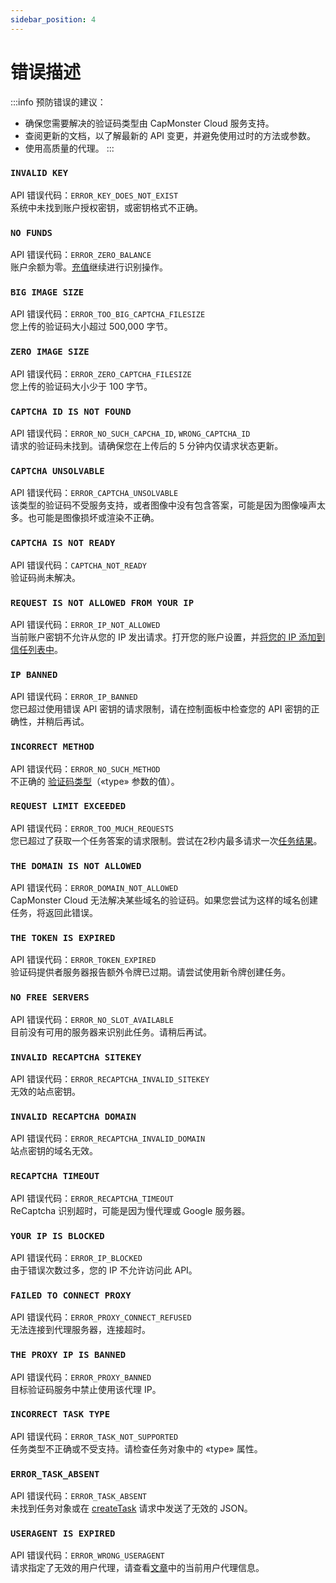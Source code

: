 ```yaml
---
sidebar_position: 4
---
```

# 错误描述
:::info 预防错误的建议：

- 确保您需要解决的验证码类型由 CapMonster Cloud 服务支持。
- 查阅更新的文档，以了解最新的 API 变更，并避免使用过时的方法或参数。
- 使用高质量的代理。
  :::
### `INVALID KEY`
API 错误代码：`ERROR_KEY_DOES_NOT_EXIST` <br />
系统中未找到账户授权密钥，或密钥格式不正确。
### `NO FUNDS`
API 错误代码：`ERROR_ZERO_BALANCE` <br />
账户余额为零。[充值](https://capmonster.cloud/SelectPaymentType)继续进行识别操作。
### `BIG IMAGE SIZE`
API 错误代码：`ERROR_TOO_BIG_CAPTCHA_FILESIZE` <br />
您上传的验证码大小超过 500,000 字节。 
### `ZERO IMAGE SIZE`
API 错误代码：`ERROR_ZERO_CAPTCHA_FILESIZE` <br />
您上传的验证码大小少于 100 字节。
### `CAPTCHA ID IS NOT FOUND`
API 错误代码：`ERROR_NO_SUCH_CAPCHA_ID`, `WRONG_CAPTCHA_ID` <br />
请求的验证码未找到。请确保您在上传后的 5 分钟内仅请求状态更新。
### `CAPTCHA UNSOLVABLE`
API 错误代码：`ERROR_CAPTCHA_UNSOLVABLE` <br />
该类型的验证码不受服务支持，或者图像中没有包含答案，可能是因为图像噪声太多。也可能是图像损坏或渲染不正确。
### `CAPTCHA IS NOT READY`
API 错误代码：`CAPTCHA_NOT_READY` <br />
验证码尚未解决。
### `REQUEST IS NOT ALLOWED FROM YOUR IP`
API 错误代码：`ERROR_IP_NOT_ALLOWED` <br />
当前账户密钥不允许从您的 IP 发出请求。打开您的账户设置，并[将您的 IP 添加到信任列表中](https://capmonster.cloud/Account/Settings)。
### `IP BANNED`
API 错误代码：`ERROR_IP_BANNED` <br />
您已超过使用错误 API 密钥的请求限制，请在控制面板中检查您的 API 密钥的正确性，并稍后再试。
### `INCORRECT METHOD`
API 错误代码：`ERROR_NO_SUCH_METHOD` <br />
不正确的 [验证码类型](/docs/captchas)（«type» 参数的值）。
### `REQUEST LIMIT EXCEEDED`
API 错误代码：`ERROR_TOO_MUCH_REQUESTS` <br />
您已超过了获取一个任务答案的请求限制。尝试在2秒内最多请求一次[任务结果](./methods/get-task-result.md)。
### `THE DOMAIN IS NOT ALLOWED`
API 错误代码：`ERROR_DOMAIN_NOT_ALLOWED` <br />
CapMonster Cloud 无法解决某些域名的验证码。如果您尝试为这样的域名创建任务，将返回此错误。
### `THE TOKEN IS EXPIRED`
API 错误代码：`ERROR_TOKEN_EXPIRED` <br />
验证码提供者服务器报告额外令牌已过期。请尝试使用新令牌创建任务。
### `NO FREE SERVERS`
API 错误代码：`ERROR_NO_SLOT_AVAILABLE` <br />
目前没有可用的服务器来识别此任务。请稍后再试。
### `INVALID RECAPTCHA SITEKEY`
API 错误代码：`ERROR_RECAPTCHA_INVALID_SITEKEY` <br />
无效的站点密钥。
### `INVALID RECAPTCHA DOMAIN`
API 错误代码：`ERROR_RECAPTCHA_INVALID_DOMAIN` <br />
站点密钥的域名无效。
### `RECAPTCHA TIMEOUT`
API 错误代码：`ERROR_RECAPTCHA_TIMEOUT` <br />
ReCaptcha 识别超时，可能是因为慢代理或 Google 服务器。
### `YOUR IP IS BLOCKED`
API 错误代码：`ERROR_IP_BLOCKED` <br />
由于错误次数过多，您的 IP 不允许访问此 API。
### `FAILED TO CONNECT PROXY`
API 错误代码：`ERROR_PROXY_CONNECT_REFUSED` <br />
无法连接到代理服务器，连接超时。
### `THE PROXY IP IS BANNED`
API 错误代码：`ERROR_PROXY_BANNED` <br />
目标验证码服务中禁止使用该代理 IP。
### `INCORRECT TASK TYPE`
API 错误代码：`ERROR_TASK_NOT_SUPPORTED` <br />
任务类型不正确或不受支持。请检查任务对象中的 «type» 属性。
### `ERROR_TASK_ABSENT`
API 错误代码：`ERROR_TASK_ABSENT` <br />
未找到任务对象或在 [createTask](./methods/create-task.md) 请求中发送了无效的 JSON。
### `USERAGENT IS EXPIRED`
API 错误代码：`ERROR_WRONG_USERAGENT` <br />
请求指定了无效的用户代理，请查看[文章](../captchas/hcaptcha-task.mdx)中的当前用户代理信息。
